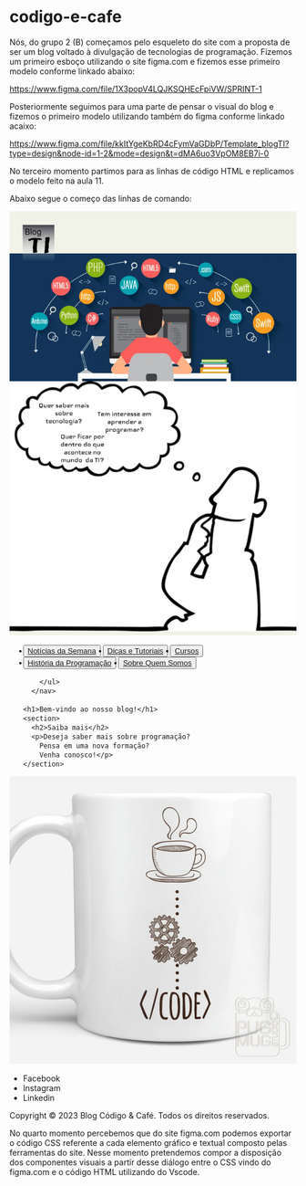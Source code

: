 # codigo-e-cafe

Nós, do grupo 2 (B) começamos pelo esqueleto do site com a proposta de ser um blog voltado à divulgação de tecnologias de programação.
Fizemos um primeiro esboço utilizando o site figma.com e fizemos esse primeiro modelo conforme linkado abaixo:

https://www.figma.com/file/1X3popV4LQJKSQHEcFpiVW/SPRINT-1

Posteriormente seguimos para uma parte de pensar o visual do blog e fizemos o primeiro modelo utilizando também do figma conforme linkado acaixo:

https://www.figma.com/file/kkItYgeKbRD4cFymVaGDbP/Template_blogTI?type=design&node-id=1-2&mode=design&t=dMA6uo3VpOM8EB7i-0

No terceiro momento partimos para as linhas de código HTML e replicamos o modelo feito na aula 11.

Abaixo segue o começo das linhas de comando:

<!DOCTYPE html>
<html lang="en">
<head>
    <meta charset="UTF-8">
    <meta name="viewport" content="width=device-width, initial-scale=1.0">
    <link rel="stylesheet" href="style.css">
    <title>Código e Café</title>
</head>
<body>
  <main>
    <img
    src="img/Blog TI..jpg"
    alt="Imagem retratando as tantas opções de códigos de programação"
    />
    <nav>
        <ul>
          <button><li><a href="noticias_da_semana.html">Notícias da Semana</a></li></button>      
          <button><li><a href="dicas_e_tutoriais.html">Dicas e Tutoriais</a></li></button>      
          <button><li><a href="cursos.html">Cursos</a></li></button>
          <button><li><a href="historia_da_programacao.html">História da Programação</a></li></button> 
          <button><li><a href="sobre_quem_somos.html">Sobre Quem Somos</a></li></button> 
                  
        </ul>
      </nav>
      
    <h1>Bem-vindo ao nosso blog!</h1>
    <section>
      <h2>Saiba mais</h2>
      <p>Deseja saber mais sobre programação? 
        Pensa em uma nova formação? 
        Venha conosco!</p>
    </section>
  </main>
  <footer>
    <img 
    src="./img/caneca-codigo-cafe-presente.jpg" 
    alt="Logo colorido da empresa Código&Café"
    />
    <ul>
      <li>Facebook</li>
      <li>Instagram</li>
      <li>Linkedin</li>
    </ul>
  </footer>
  <p>Copyright © 2023 Blog Código & Café. 
    Todos os direitos reservados.</p>
</body>
</html>

No quarto momento percebemos que do site figma.com podemos exportar o código CSS referente a cada elemento gráfico e textual composto pelas ferramentas do site. Nesse momento pretendemos compor a disposição dos componentes visuais a partir desse diálogo entre o CSS vindo do figma.com e o código HTML utilizando do Vscode.

